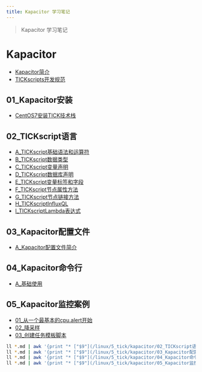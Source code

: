 ```yaml
---
title: Kapacitor 学习笔记
---
```


> Kapacitor 学习笔记

# Kapacitor

* [Kapacitor简介](/linux/5_tick/kapacitor/kapacitor-introduce.html)
* [TICKscripts开发规范](/linux/5_tick/kapacitor/TICKscriptsDevelopmentSpecification.html)

## 01_Kapacitor安装

* [CentOS7安装TICK技术栈](/linux/5_tick/kapacitor/01_Kapacitor安装/CentOS7安装TICK技术栈.html)

## 02_TICKscript语言

* [A_TICKscript基础语法和运算符](/linux/5_tick/kapacitor/02_TICKscript语言/A_TICKscript基础语法和运算符.html)
* [B_TICKscript数据类型](/linux/5_tick/kapacitor/02_TICKscript语言/B_TICKscript数据类型.html)
* [C_TICKscript变量声明](/linux/5_tick/kapacitor/02_TICKscript语言/C_TICKscript变量声明.html)
* [D_TICKscript数据库声明](/linux/5_tick/kapacitor/02_TICKscript语言/D_TICKscript数据库声明.html)
* [E_TICKscript变量标签和字段](/linux/5_tick/kapacitor/02_TICKscript语言/E_TICKscript变量标签和字段.html)
* [F_TICKscript节点属性方法](/linux/5_tick/kapacitor/02_TICKscript语言/F_TICKscript节点属性方法.html)
* [G_TICKscript节点链接方法](/linux/5_tick/kapacitor/02_TICKscript语言/G_TICKscript节点链接方法.html)
* [H_TICKscriptInfluxQL](/linux/5_tick/kapacitor/02_TICKscript语言/H_TICKscriptInfluxQL.html)
* [I_TICKscriptLambda表达式](/linux/5_tick/kapacitor/02_TICKscript语言/I_TICKscriptLambda表达式.html)


## 03_Kapacitor配置文件

* [A_Kapacitor配置文件简介](/linux/5_tick/kapacitor/03_Kapacitor配置文件/A_Kapacitor配置文件简介.html)

## 04_Kapacitor命令行

* [A_基础使用](/linux/5_tick/kapacitor/04_Kapacitor命令行/A_基础使用.html)


## 05_Kapacitor监控案例

* [01_从一个最基本的cpu.alert开始](/linux/5_tick/kapacitor/05_Kapacitor监控案例/01_从一个最基本的cpu.alert开始.html)
* [02_降采样](/linux/5_tick/kapacitor/05_Kapacitor监控案例/02_降采样.html)
* [03_创建任务模板脚本](/linux/5_tick/kapacitor/05_Kapacitor监控案例/03_创建任务模板脚本.html)



```bash
ll *.md | awk '{print "* ["$9"](/linux/5_tick/kapacitor/02_TICKscript语言/"$9")"}' | sed 's/.md//'|sed 's/.md/.html/g'
ll *.md | awk '{print "* ["$9"](/linux/5_tick/kapacitor/03_Kapacitor配置文件/"$9")"}' | sed 's/.md//'|sed 's/.md/.html/g'
ll *.md | awk '{print "* ["$9"](/linux/5_tick/kapacitor/04_Kapacitor命令行/"$9")"}' | sed 's/.md//'|sed 's/.md/.html/g'
ll *.md | awk '{print "* ["$9"](/linux/5_tick/kapacitor/05_Kapacitor监控案例/"$9")"}' | sed 's/.md//'|sed 's/.md/.html/g'
```


